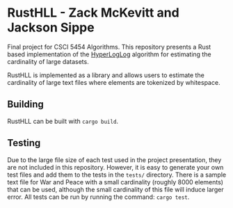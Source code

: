 # RustHLL - Zack McKevitt and Jackson Sippe

Final project for CSCI 5454 Algorithms. This repository presents a Rust based implementation of the [HyperLogLog](https://hal.science/hal-00406166/) algorithm for estimating the cardinality of large datasets.

RustHLL is implemented as a library and allows users to estimate the cardinality of large text files where elements are tokenized by whitespace.

## Building

RustHLL can be built with ```cargo build```.

## Testing

Due to the large file size of each test used in the project presentation, they are not included in this repository. However, it is easy to generate your own test files and add them to the tests in the ```tests/``` directory. There is a sample text file for War and Peace with a small cardinality (roughly 8000 elements) that can be used, although the small cardinality of this file will induce larger error. All tests can be run by running the command: ```cargo test```.
